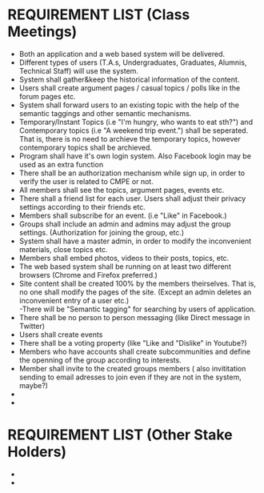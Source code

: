 # REQUIREMENT LIST (Class Meetings) #

- Both an application and a web based system will be delivered.<br />
- Different types of users (T.A.s, Undergraduates, Graduates, Alumnis, Technical Staff) will use the system.<br />
- System shall gather&keep the historical information of the content.<br />
- Users shall create argument pages / casual topics / polls like in the forum pages etc.<br />
- System shall forward users to an existing topic with the help of the semantic taggings and other semantic mechanisms.<br />
- Temporary/Instant Topics (i.e "I'm hungry, who wants to eat sth?") and Contemporary topics (i.e "A weekend trip event.") shall be seperated. That is, there is no need to archieve the temporary topics, however contemporary topics shall be archieved.<br />
- Program shall have it's own login system. Also Facebook login may be used as an extra function<br />
- There shall be an authorization mechanism while sign up, in order to verify the user is related to CMPE or not.<br />
- All members shall see the topics, argument pages, events etc.<br />
- There shall a friend list for each user. Users shall adjust their privacy settings according to their friends etc.<br />
- Members shall subscribe for an event. (i.e "Like" in Facebook.)<br />
- Groups shall include an admin and admins may adjust the group settings. (Authorization for joining the group, etc.)<br />
- System shall have a master admin, in order to modify the inconvenient materials, close topics etc.<br />
- Members shall embed photos, videos to their posts, topics, etc.<br />
- The web based system shall be running on at least two different browsers (Chrome and Firefox preferred.)<br />
- Site content shall be created 100% by the members theirselves. That is, no one shall modify the pages of the site. (Except an admin deletes an inconvenient entry of a user etc.)<br />
-There will be "Semantic tagging" for searching by users of application.<br />
- There shall be no person to person messaging (like Direct message in Twitter)<br />
- Users shall create events<br />
- There shall be a voting property (like "Like and "Dislike" in Youtube?)<br />
- Members who have accounts shall create subcommunities and define the openning of the group according to interests.<br />
- Member shall invite to the created groups members ( also invititation sending to email adresses to join even if they are not in the system, maybe?)<br />
- <br />
- <br />

# REQUIREMENT LIST (Other Stake Holders) #

- <br />
- <br />